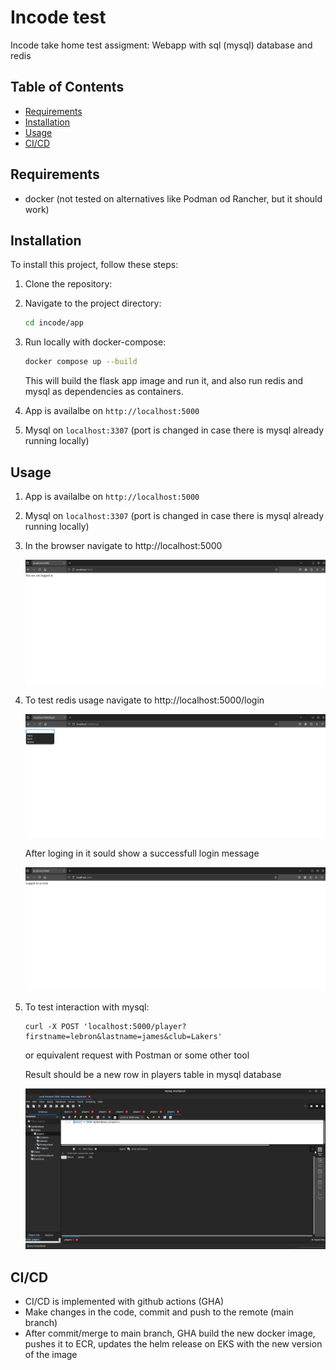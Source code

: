 # Incode test

Incode take home test assigment: Webapp with sql (mysql) database and redis

## Table of Contents

- [Requirements](#Requirements)
- [Installation](#installation)
- [Usage](#usage)
- [CI/CD](#CI/CD)

## Requirements

- docker (not tested on alternatives like Podman od Rancher, but it should work)

## Installation

To install this project, follow these steps:

1. Clone the repository:

2. Navigate to the project directory:
    ```sh
    cd incode/app
    ```

3. Run locally with docker-compose:
    ```sh
    docker compose up --build
    ```
   This will build the flask app image and run it, and also run redis and mysql as dependencies as containers.


1. App is availalbe on `http://localhost:5000`
2. Mysql on `localhost:3307` (port is changed in case there is mysql already running locally)

## Usage

1. App is availalbe on `http://localhost:5000`
2. Mysql on `localhost:3307` (port is changed in case there is mysql already running locally)
3. In the browser navigate to http://localhost:5000

   ![Local Image](./images/homepage.png)

4. To test redis usage navigate to http://localhost:5000/login

   ![Local Image](./images/login.png)
   
   
   After loging in it sould show a successfull login message

   ![Local Image](./images/loggedin.png)

5. To test interaction with mysql:

    ```
    curl -X POST 'localhost:5000/player?firstname=lebron&lastname=james&club=Lakers'
    ```
    or equivalent request with Postman or some other tool   

    
    Result should be a new row in players table in mysql database

    ![Local Image](./images/mysql.png)


## CI/CD

- CI/CD is implemented with github actions (GHA)
- Make changes in the code, commit and push to the remote (main branch)
- After commit/merge to main branch, GHA build the new docker image, pushes it to ECR, updates the helm release on EKS with the new version of the image